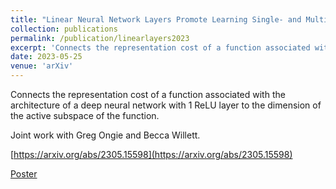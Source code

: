 ```yaml
---
title: "Linear Neural Network Layers Promote Learning Single- and Multiple-Index Models "
collection: publications
permalink: /publication/linearlayers2023
excerpt: 'Connects the representation cost of a function associated with the architecture of a deep neural network with 1 ReLU layer to the dimension of the active subspace of the function.'
date: 2023-05-25
venue: 'arXiv'
---
```

Connects the representation cost of a function associated with the architecture of a deep neural network with 1 ReLU layer to the dimension of the active subspace of the function.

Joint work with Greg Ongie and Becca Willett.

[https://arxiv.org/abs/2305.15598](https://arxiv.org/abs/2305.15598)

[Poster](../files/LinearLayersPoster.pdf)